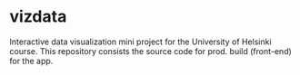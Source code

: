 # vizdata
Interactive data visualization mini project for the University of Helsinki course.
This repository consists the source code for prod. build (front-end) for the app.

